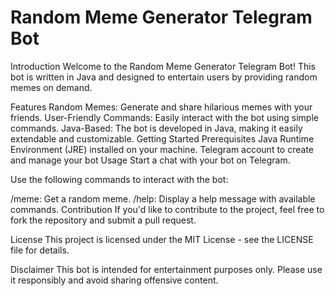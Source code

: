 # Random Meme Generator Telegram Bot
Introduction
Welcome to the Random Meme Generator Telegram Bot! This bot is written in Java and designed to entertain users by providing random memes on demand.

Features
Random Memes: Generate and share hilarious memes with your friends.
User-Friendly Commands: Easily interact with the bot using simple commands.
Java-Based: The bot is developed in Java, making it easily extendable and customizable.
Getting Started
Prerequisites
Java Runtime Environment (JRE) installed on your machine.
Telegram account to create and manage your bot
Usage
Start a chat with your bot on Telegram.

Use the following commands to interact with the bot:

/meme: Get a random meme.
/help: Display a help message with available commands.
Contribution
If you'd like to contribute to the project, feel free to fork the repository and submit a pull request.

License
This project is licensed under the MIT License - see the LICENSE file for details.

Disclaimer
This bot is intended for entertainment purposes only. Please use it responsibly and avoid sharing offensive content.
